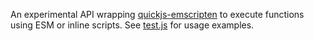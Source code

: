 An experimental API wrapping [quickjs-emscripten](https://github.com/justjake/quickjs-emscripten) to execute functions using ESM or inline scripts. See [test.js](test.js) for usage examples.
